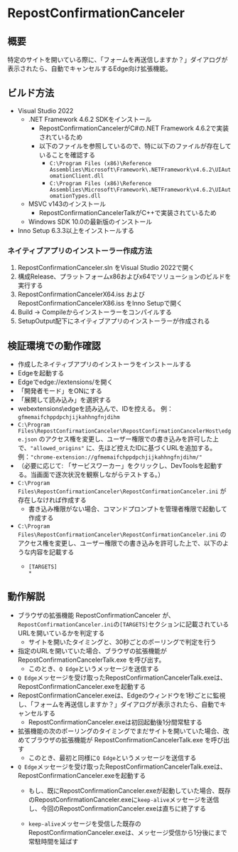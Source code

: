 # RepostConfirmationCanceler

## 概要

特定のサイトを開いている際に、「フォームを再送信しますか？」ダイアログが表示されたら、自動でキャンセルするEdge向け拡張機能。

## ビルド方法

* Visual Studio 2022
  * .NET Framework 4.6.2 SDKをインストール
    * RepostConfirmationCancelerがC#の.NET Framework 4.6.2で実装されているため
    * 以下のファイルを参照しているので、特に以下のファイルが存在していることを確認する
      * `C:\Program Files (x86)\Reference Assemblies\Microsoft\Framework\.NETFramework\v4.6.2\UIAutomationClient.dll`
      * `C:\Program Files (x86)\Reference Assemblies\Microsoft\Framework\.NETFramework\v4.6.2\UIAutomationTypes.dll`
  * MSVC v143のインストール
    * RepostConfirmationCancelerTalkがC++で実装されているため
  * Windows SDK 10.0の最新版のインストール
* Inno Setup 6.3.3以上をインストールする

### ネイティブアプリのインストーラー作成方法

1. RepostConfirmationCanceler.sln をVisual Studio 2022で開く
2. 構成Release、プラットフォームx86およびx64でソリューションのビルドを実行する
3. RepostConfirmationCancelerX64.iss および RepostConfirmationCancelerX86.iss をInno Setupで開く
4. Build -> Compileからインストーラーをコンパイルする
5. SetupOutput配下にネイティブアプリのインストーラーが作成される

## 検証環境での動作確認

* 作成したネイティブアプリのインストーラをインストールする
* Edgeを起動する
* Edgeでedge://extensions/を開く
* 「開発者モード」をONにする
* 「展開して読み込み」を選択する
* webextensions\edgeを読み込んで、IDを控える。
   例：`gfmemaifchppdpchjijkahhngfnjdihm`
* `C:\Program Files\RepostConfirmationCanceler\RepostConfirmationCancelerHost\edge.json` のアクセス権を変更し、ユーザー権限での書き込みを許可した上で、`"allowed_origins"` に、先ほど控えたIDに基づくURLを追加する。
   例：`"chrome-extension://gfmemaifchppdpchjijkahhngfnjdihm/"`
* （必要に応じて: 「サービスワーカー」をクリックし、DevToolsを起動する。当画面で逐次状況を観察しながらテストする。）
* `C:\Program Files\RepostConfirmationCanceler\RepostConfirmationCanceler.ini` が存在しなければ作成する
  * 書き込み権限がない場合、コマンドプロンプトを管理者権限で起動して作成する
* `C:\Program Files\RepostConfirmationCanceler\RepostConfirmationCanceler.ini` のアクセス権を変更し、ユーザー権限での書き込みを許可した上で、以下のような内容を記載する
  * ```
    [TARGETS]
    *
    ```

## 動作解説

* ブラウザの拡張機能 RepostConfirmationCanceler が、`RepostConfirmationCanceler.ini`の`[TARGETS]`セクションに記載されているURLを開いているかを判定する
  * サイトを開いたタイミングと、30秒ごとのポーリングで判定を行う
* 指定のURLを開いていた場合、ブラウザの拡張機能が RepostConfirmationCancelerTalk.exe を呼び出す。
  * このとき、`Q Edge`というメッセージを送信する
* `Q Edge`メッセージを受け取ったRepostConfirmationCancelerTalk.exeは、RepostConfirmationCanceler.exeを起動する
* RepostConfirmationCanceler.exeは、Edgeのウィンドウを1秒ごとに監視し、「フォームを再送信しますか？」ダイアログが表示されたら、自動でキャンセルする
  * RepostConfirmationCanceler.exeは初回起動後1分間常駐する
* 拡張機能の次のポーリングのタイミングでまだサイトを開いていた場合、改めてブラウザの拡張機能が RepostConfirmationCancelerTalk.exe を呼び出す
  * このとき、最初と同様に`Q Edge`というメッセージを送信する
* `Q Edge`メッセージを受け取ったRepostConfirmationCancelerTalk.exeは、RepostConfirmationCanceler.exeを起動する
  * もし、既にRepostConfirmationCanceler.exeが起動していた場合、既存のRepostConfirmationCanceler.exeに`keep-alive`メッセージを送信し、今回のRepostConfirmationCanceler.exeは直ちに終了する

  * `keep-alive`メッセージを受信した既存のRepostConfirmationCanceler.exeは、メッセージ受信から1分後にまで常駐時間を延ばす
